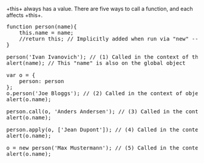 +this+ always has a value. There are five ways to call a function, and each affects +this+.

<pre class="runnable 480">
function person(name){
    this.name = name;
    //return this; // Implicitly added when run via "new" -- see below
}

person('Ivan Ivanovich'); // (1) Called in the context of the global object
alert(name); // This "name" is also on the global object

var o = {
    person: person
};
o.person('Joe Bloggs'); // (2) Called in the context of object "o"
alert(o.name);

person.call(o, 'Anders Andersen'); // (3) Called in the context of "o", passing arguments
alert(o.name); 

person.apply(o, ['Jean Dupont']); // (4) Called in the context of "o", passing an array
alert(o.name); 

o = new person('Max Mustermann'); // (5) Called in the context of newly created object
alert(o.name); </pre>
